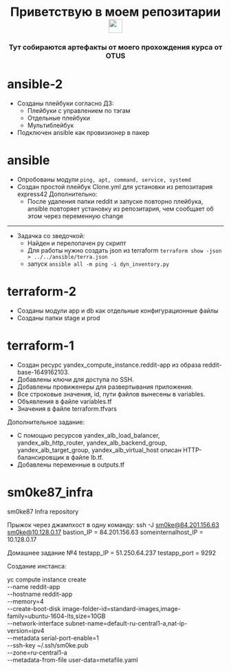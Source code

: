 <h1 align="center">Приветствую в моем репозитарии
<img src="https://github.com/blackcater/blackcater/raw/main/images/Hi.gif" height="32"/></h1>
<h3 align="center">Тут собираются артефакты от моего прохождения курса от OTUS</h3>

# ansible-2
* Созданы плейбуки согласно ДЗ:
  * Плейбуки с управлением по тэгам
  * Отдельные плейбуки
  * Мультиблейбук
* Подключен ansible как провизионер в пакер

# ansible
* Опробованы модули ```ping, apt, command, service, systemd```
* Создан простой плейбук Clone.yml для установки из репозитария express42
Дополнительно:
  * После удаления папки reddit и запуске повторно плейбука, ansible повторяет установку из репозитария, чем сообщает об этом через переменную change
---------
* Задачка со зведочкой:
  * Найден и перелопачен py скрипт
  * Для работы нужно создать json из terraform ```terraform show -json > ../../ansible/terra.json ```
  * запуск ```ansible all -m ping -i dyn_inventory.py```

# terraform-2
* Созданы модули app и db как отдельные конфигурационные файлы
* Созданы папки stage и prod

# terraform-1
* Создан ресурс yandex_compute_instance.reddit-app из образа reddit-base-1649162103.
* Добавлены ключи для доступа по SSH.
* Добавлены провиженеры для развертывания приложения.
* Все строковые значения, id, пути файлов вынесены в variables.
* Объявления в файле variables.tf
* Значения в файле terraform.tfvars

Дополнительное задание:

* С помощью ресурсов yandex_alb_load_balancer, yandex_alb_http_router, yandex_alb_backend_group, yandex_alb_target_group, yandex_alb_virtual_host описан HTTP-балансировщик в файле lb.tf.
* Добавлены переменные в outputs.tf

# sm0ke87_infra
sm0ke87 Infra repository

Прыжок через джампхост в одну команду:
ssh -J sm0ke@84.201.156.63 sm0ke@10.128.0.17
bastion_IP = 84.201.156.63
someinternalhost_IP = 10.128.0.17


Домашнее задание №4
testapp_IP = 51.250.64.237
testapp_port = 9292

Создание инстанса:

yc compute instance create \
  --name reddit-app \
  --hostname reddit-app \
  --memory=4 \
  --create-boot-disk image-folder-id=standard-images,image-family=ubuntu-1604-lts,size=10GB \
  --network-interface subnet-name=default-ru-central1-a,nat-ip-version=ipv4 \
  --metadata serial-port-enable=1 \
  --ssh-key ~/.ssh/sm0ke.pub \
  --zone=ru-central1-a \
  --metadata-from-file user-data=metafile.yaml
